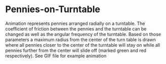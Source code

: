 # Pennies-on-Turntable
Animation represents pennies arranged radially on a turntable.  The coefficient of friction between the pennies and the turntable can be changed as well as the angular frequency of the turntable.  Based on those parameters a maximum radius from the center of the turn table is drawn where all pennies closer to the center of the turntable will stay on while all pennies further from the center will slide off (marked green and red respectively).
See GIF file for example animation
